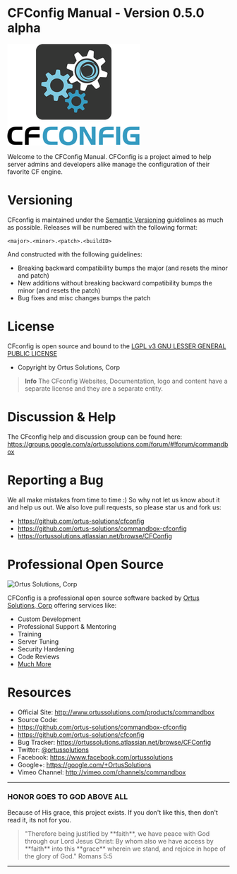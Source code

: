 # CFConfig Manual - Version 0.5.0 alpha

![CFConfig](/images/CfConfigLogo300.png)

Welcome to the CFConfig Manual.  CFConfig is a project aimed to help server admins and developers alike manage the configuration of their favorite CF engine.

# Versioning
CFconfig is maintained under the [Semantic Versioning](http://semver.org) guidelines as much as possible.  Releases will be numbered with the following format:

```
<major>.<minor>.<patch>.<buildID>
```

And constructed with the following guidelines:

* Breaking backward compatibility bumps the major (and resets the minor and patch)
* New additions without breaking backward compatibility bumps the minor (and resets the patch)
* Bug fixes and misc changes bumps the patch


# License
CFconfig is open source and bound to the [LGPL v3 GNU LESSER GENERAL PUBLIC LICENSE](https://www.gnu.org/licenses/lgpl.html)

* Copyright by Ortus Solutions, Corp


>**Info** The CFconfig Websites, Documentation, logo and content have a separate license and they are a separate entity.

# Discussion & Help
The CFconfig help and discussion group can be found here: https://groups.google.com/a/ortussolutions.com/forum/#!forum/commandbox

# Reporting a Bug
We all make mistakes from time to time :) So why not let us know about it and help us out.  We also love pull requests, so please star us and fork us: 
* https://github.com/ortus-solutions/cfconfig
* https://github.com/ortus-solutions/commandbox-cfconfig
* https://ortussolutions.atlassian.net/browse/CFConfig


# Professional Open Source
![Ortus Solutions, Corp](../images/ortussolutions_button.png)

CFConfig is a professional open source software backed by [Ortus Solutions, Corp](http://www.ortussolutions.com/services) offering services like:
* Custom Development
* Professional Support & Mentoring
* Training
* Server Tuning
* Security Hardening
* Code Reviews
* [Much More](http://www.ortussolutions.com/services)

# Resources
* Official Site: http://www.ortussolutions.com/products/commandbox
* Source Code: 
 * https://github.com/ortus-solutions/commandbox-cfconfig
 * https://github.com/ortus-solutions/cfconfig
* Bug Tracker: https://ortussolutions.atlassian.net/browse/CFConfig
* Twitter: [@ortussolutions](http://www.twitter.com/ortussolutions)
* Facebook: https://www.facebook.com/ortussolutions
* Google+: https://google.com/+OrtusSolutions
* Vimeo Channel: http://vimeo.com/channels/commandbox


---

### HONOR GOES TO GOD ABOVE ALL
Because of His grace, this project exists. If you don't like this, then don't read it, its not for you.

<blockquote>
"Therefore being justified by **faith**, we have peace with God through our Lord Jesus Christ:
By whom also we have access by **faith** into this **grace** wherein we stand, and rejoice in hope of the glory of God." Romans 5:5
</blockquote>

---